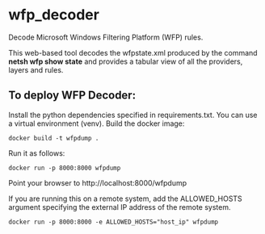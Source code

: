# wfp_decoder
Decode Microsoft Windows Filtering Platform (WFP) rules.

This web-based tool decodes the wfpstate.xml produced by the command
**netsh wfp show state**
and provides a tabular view of all the providers, layers and rules.


## To deploy WFP Decoder:

Install the python dependencies specified in requirements.txt. You can use a virtual environment (venv).
Build the docker image:

    docker build -t wfpdump .
    
Run it as follows:

    docker run -p 8000:8000 wfpdump

Point your browser to http://localhost:8000/wfpdump

If you are running this on a remote system, add the ALLOWED_HOSTS argument specifying the external IP address of the remote system.

    docker run -p 8000:8000 -e ALLOWED_HOSTS="host_ip" wfpdump

